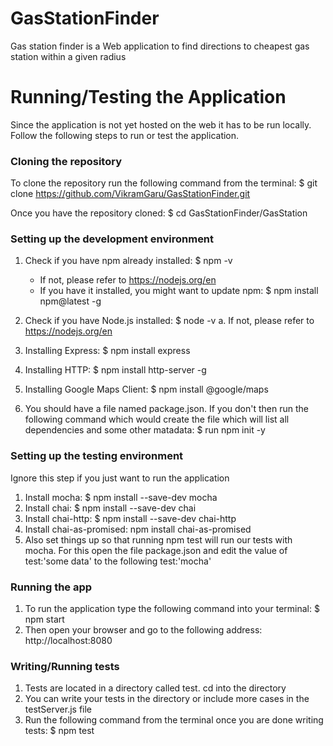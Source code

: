 # GasStationFinder
Gas station finder is a Web application to find directions to cheapest gas station within a given radius

# Running/Testing the Application
Since the application is not yet hosted on the web it has to be run locally. Follow the following steps to run or test the application.

### Cloning the repository
To clone the repository run the following command from the terminal: $ git clone https://github.com/VikramGaru/GasStationFinder.git

Once you have the repository cloned: $ cd GasStationFinder/GasStation

### Setting up the development environment
1) Check if you have npm already installed: $ npm -v
   - If not, please refer to https://nodejs.org/en
   - If you have it installed, you might want to update npm: $ npm install npm@latest -g

2) Check if you have Node.js installed: $ node -v
a. If not, please refer to https://nodejs.org/en

3) Installing Express: $ npm install express
4) Installing HTTP: $ npm install http-server -g
5) Installing Google Maps Client: $ npm install @google/maps
6) You should have a file named package.json. If you don't then run the following command which would create the file which will list all dependencies and some other matadata: $ run npm init -y

### Setting up the testing environment
Ignore this step if you just want to run the application
1) Install mocha: $ npm install --save-dev mocha
2) Install chai: $ npm install --save-dev chai
3) Install chai-http: $ npm install --save-dev chai-http
4) Install chai-as-promised: npm install chai-as-promised
4) Also set things up so that running npm test will run our tests with mocha. For this open the file package.json and edit the value of test:'some data' to the following test:'mocha'

### Running the app
1) To run the application type the following command into your terminal: $ npm start
2) Then open your browser and go to the following address: http://localhost:8080

### Writing/Running tests
1) Tests are located in a directory called test. cd into the directory
2) You can write your tests in the directory or include more cases in the testServer.js file
3) Run the following command from the terminal once you are done writing tests: $ npm test
